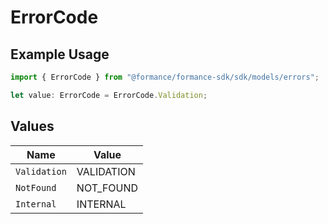 # ErrorCode

## Example Usage

```typescript
import { ErrorCode } from "@formance/formance-sdk/sdk/models/errors";

let value: ErrorCode = ErrorCode.Validation;
```

## Values

| Name         | Value        |
| ------------ | ------------ |
| `Validation` | VALIDATION   |
| `NotFound`   | NOT_FOUND    |
| `Internal`   | INTERNAL     |